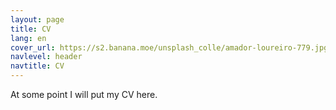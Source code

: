 ```yaml
---
layout: page
title: CV
lang: en
cover_url: https://s2.banana.moe/unsplash_colle/amador-loureiro-779.jpg
navlevel: header
navtitle: CV
---
```


At some point I will put my CV here.

